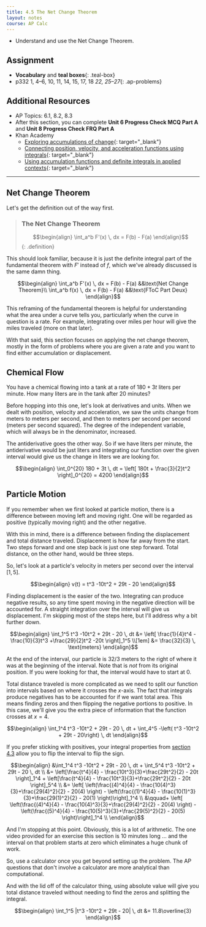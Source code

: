 ```yaml
---
title: 4.5 The Net Change Theorem
layout: notes
course: AP Calc
---
```


- Understand and use the Net Change Theorem.

## Assignment

- **Vocabulary** and **teal boxes**{: .teal-box}
- p332 1, 4–6, 10, 11, 14, 15, 17, 18 *22, 25–27*{: .ap-problems}

## Additional Resources

- AP Topics: 6.1, 8.2, 8.3
- After this section, you can complete **Unit 6 Progress Check MCQ Part A** and **Unit 8 Progress Check FRQ Part A**
- Khan Academy
  - [Exploring accumulations of change](https://www.khanacademy.org/math/ap-calculus-ab/ab-integration-new/ab-6-1/v/introduction-to-integral-calculus){: target="_blank"}
  - [Connecting position, velocity, and acceleration functions using integrals](https://www.khanacademy.org/math/ap-calculus-ab/ab-applications-of-integration-new/ab-8-2/v/motion-problems-with-integrals){: target="_blank"}
  - [Using accumulation functions and definite integrals in applied contexts](https://www.khanacademy.org/math/ap-calculus-ab/ab-applications-of-integration-new/ab-8-3/v/area-under-rate-net-change){: target="_blank"}

---

## Net Change Theorem

Let's get the definition out of the way first.

> ### The Net Change Theorem
>
> $$\begin{align}
> \int_a^b F'(x) \, dx = F(b) - F(a)
> \end{align}$$
{: .definition}

This should look familiar, because it is just the definite integral part of the fundamental theorem with $F'$ instead of $f$, which we've already discussed is the same damn thing.

$$\begin{align}
\int_a^b F'(x) \, dx = F(b) - F(a) &&\text{Net Change Theorem}\\
\int_a^b f(x) \, dx = F(b) - F(a) &&\text{FToC Part Deux}
\end{align}$$

This reframing of the fundamental theorem is helpful for understanding what the area under a curve tells you, particularly when the curve in question is a rate. For example, integrating over miles per hour will give the miles traveled (more on that later).

With that said, this section focuses on applying the net change theorem, mostly in the form of problems where you are given a rate and you want to find either accumulation or displacement.

## Chemical Flow

You have a chemical flowing into a tank at a rate of $180 + 3t$ liters per minute. How many liters are in the tank after 20 minutes?

Before hopping into this one, let's look at derivatives and units. When we dealt with position, velocity and acceleration, we saw the units change from meters to meters per second, and then to meters per second per second (meters per second squared). The degree of the independent variable, which will always be in the denominator, increased.

The antiderivative goes the other way. So if we have liters per minute, the antiderivative would be just liters and integrating our function over the given interval would give us the change in liters we are looking for.

$$\begin{align}
\int_0^{20} 180 + 3t \, dt = \left[ 180t + \frac{3}{2}t^2 \right]_0^{20} = 4200
\end{align}$$

## Particle Motion

If you remember when we first looked at particle motion, there is a difference between moving left and moving right. One will be regarded as positive (typically moving right) and the other negative.

With this in mind, there is a difference between finding the displacement and total distance traveled. Displacement is how far away from the start. Two steps forward and one step back is just one step forward. Total distance, on the other hand, would be three steps.

So, let's look at a particle's velocity in meters per second over the interval $[1,5]$.

$$\begin{align}
v(t) = t^3 -10t^2 + 29t - 20
\end{align}$$

Finding displacement is the easier of the two. Integrating can produce negative results, so any time spent moving in the negative direction will be accounted for. A straight integration over the interval will give us displacement. I'm skipping most of the steps here, but I'll address why a bit further down.

$$\begin{align}
\int_1^5 t^3 -10t^2 + 29t - 20 \, dt &= \left[ \frac{1}{4}t^4 - \frac{10}{3}t^3 +\frac{29}{2}t^2 -20t \right]_1^5 \\[1em]
&= \frac{32}{3} \, \text{meters}
\end{align}$$

At the end of the interval, our particle is $32/3$ meters to the right of where it was at the beginning of the interval. Note that is *not* from its original position. If you were looking for that, the interval would have to start at $0$.

Total distance traveled is more complicated as we need to split our function into intervals based on where it crosses the $x$-axis. The fact that integrals produce negatives has to be accounted for if we want total area. This means finding zeros and then flipping the negative portions to positive. In this case, we'll give you the extra piece of information that the function crosses at $x=4$.

$$\begin{align}
\int_1^4 t^3 -10t^2 + 29t - 20 \, dt + \int_4^5 -\left( t^3 -10t^2 + 29t - 20\right) \, dt
\end{align}$$

If you prefer sticking with positives, your integral properties from [section 4.3](./4.3-reimann-sums-and-definite-integrals.md) allow you to flip the interval to flip the sign.

$$\begin{align}
&\int_1^4 t^3 -10t^2 + 29t - 20 \, dt + \int_5^4 t^3 -10t^2 + 29t - 20 \, dt  \\
&= \left[\frac{t^4}{4} - \frac{10t^3}{3}+\frac{29t^2}{2} - 20t \right]_1^4 + \left[\frac{t^4}{4} - \frac{10t^3}{3}+\frac{29t^2}{2} - 20t \right]_5^4 \\
&= \left[ \left(\frac{(4)^4}{4} - \frac{10(4)^3}{3}+\frac{29(4)^2}{2} - 20(4) \right) - \left(\frac{(1)^4}{4} - \frac{10(1)^3}{3}+\frac{29(1)^2}{2} - 20(1) \right)\right]_1^4 \\
&\qquad+ \left[ \left(\frac{(4)^4}{4} - \frac{10(4)^3}{3}+\frac{29(4)^2}{2} - 20(4) \right) - \left(\frac{(5)^4}{4} - \frac{10(5)^3}{3}+\frac{29(5)^2}{2} - 20(5) \right)\right]_1^4 \\
\end{align}$$

And I'm stopping at this point. Obviously, this is a lot of arithmetic. The one video provided for an exercise this section is 10 minutes long ... and the interval on that problem starts at zero which eliminates a huge chunk of work.

So, use a calculator once you get beyond setting up the problem. The AP questions that don't involve a calculator are more analytical than computational.

And with the lid off of the calculator thing, using absolute value will give you total distance traveled without needing to find the zeros and splitting the integral.

$$\begin{align}
\int_1^5 |t^3 -10t^2 + 29t - 20| \, dt &= 11.8\overline{3}
\end{align}$$
